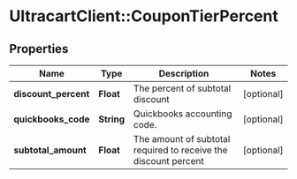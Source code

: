 # UltracartClient::CouponTierPercent

## Properties
Name | Type | Description | Notes
------------ | ------------- | ------------- | -------------
**discount_percent** | **Float** | The percent of subtotal discount | [optional] 
**quickbooks_code** | **String** | Quickbooks accounting code. | [optional] 
**subtotal_amount** | **Float** | The amount of subtotal required to receive the discount percent | [optional] 


